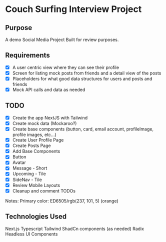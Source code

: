 # Couch Surfing Interview Project

## Purpose

A demo Social Media Project Built for review purposes.

## Requirements

- [x] A user centric view where they can see their profile
- [x] Screen for listing mock posts from friends and a detail view of the posts
- [x] Placeholders for what good data structures for users and posts and friends
- [x] Mock API calls and data as needed

## TODO

- [x] Create the app NextJS with Tailwind
- [x] Create mock data (Mockaroo?)
- [x] Create base components (button, card, email account, profileImage, profile images, etc...)
- [x] Create User Profile Page
- [x] Create Posts Page
- [x] Add Base Components
- [x] Button
- [x] Avatar
- [x] Message - Short
- [x] Upcoming - Tile
- [x] SideNav - Tile
- [x] Review Mobile Layouts
- [x] Cleanup and comment TODOs

Notes:
Primary color: ED6505/rgb(237, 101, 5) (orange)

## Technologies Used

Next.js
Typescript
Tailwind
ShadCn components (as needed)
Radix Headless UI Components
